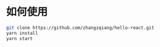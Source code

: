 # 如何使用

```bash
git clone https://github.com/zhangzqiang/hello-react.git
yarn install
yarn start
```